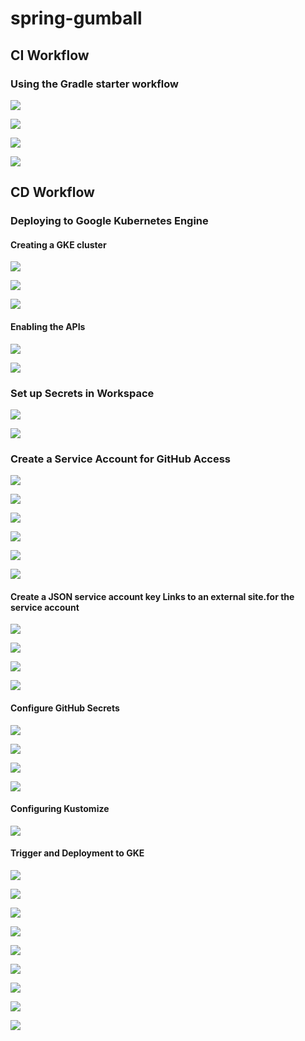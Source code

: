 # spring-gumball
## CI Workflow
### Using the Gradle starter workflow
![](images/1.png)

![](images/2.png)

![](images/3.png)

![](images/4.png)

## CD Workflow
### Deploying to Google Kubernetes Engine
#### Creating a GKE cluster
![](images/create-cluster1.png)

![](images/create-cluster2.png)

![](images/create-cluster3.png)

#### Enabling the APIs
![](images/enable-api1.png)

![](images/enable-api2.png)

### Set up Secrets in Workspace
![](images/set-up-secret1.png)

![](images/set-up-secret2.png)

### Create a Service Account for GitHub Access
![](images/create-service-account1.png)

![](images/create-service-account2.png)

![](images/grant-access1.png)

![](images/grant-access2.png)

![](images/grant-access3.png)

![](images/grant-access4.png)

#### Create a JSON service account key Links to an external site.for the service account

![](images/service-account-key1.png)

![](images/service-account-key2.png)

![](images/json-key.png)

![](images/json-key2.png)

#### Configure GitHub Secrets

![](images/gke-project.png)

![](images/gke-project2.png)

![](images/gke-sa-key.png)

![](images/gke-sa-key2.png)

#### Configuring Kustomize

![](images/configure-customize.png)

#### Trigger and Deployment to GKE

![](images/cluster1.png)

![](images/release.png)

![](images/release2.png)

![](images/release3.png)

![](images/workflow.png)

![](images/service-ingress.png)

![](images/create-ingress1.png)

![](images/create-ingress2.png)

![](images/web-ui.png)






